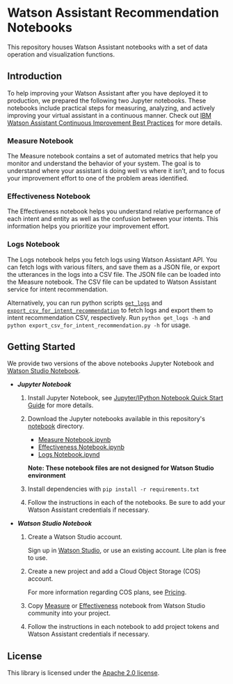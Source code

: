 # Watson Assistant Recommendation Notebooks

This repository houses Watson Assistant notebooks with a set of data operation and visualization functions.

## Introduction
To help improving your Watson Assistant after you have deployed it to production, we prepared the following two Jupyter notebooks. These notebooks include practical steps for measuring, analyzing, and actively improving your virtual assistant in a continuous manner. Check out [IBM Watson Assistant Continuous Improvement Best Practices](https://github.com/watson-developer-cloud/assistant-improve-recommendations-notebook/raw/master/notebook/IBM%20Watson%20Assistant%20Continuous%20Improvement%20Best%20Practices.pdf) for more details.

### Measure Notebook 
The Measure notebook contains a set of automated metrics that help you monitor and understand the behavior of your system. The goal is to understand where your assistant is doing well vs where it isn’t, and to focus your improvement effort to one of the problem areas identified. 

### Effectiveness Notebook 
The Effectiveness notebook helps you understand relative performance of each intent and entity as well as the confusion between your intents. This information helps you prioritize your improvement effort. 

### Logs Notebook
The Logs notebook helps you fetch logs using Watson Assistant API.  You can fetch logs with various filters, and save them as a JSON file, or export the utterances in the logs into a CSV file.  The JSON file can be loaded into the Measure notebook.  The CSV file can be updated to Watson Assistant service for intent recommendation.  

Alternatively, you can run python scripts [`get_logs`](https://github.com/watson-developer-cloud/assistant-improve-recommendations-notebook/blob/master/src/main/python/get_logs.py) and [`export_csv_for_intent_recommendation`](https://github.com/watson-developer-cloud/assistant-improve-recommendations-notebook/blob/master/src/main/python/export_csv_for_intent_recommendation.py) to fetch logs and export them to intent recommendation CSV, respectively.  Run `python get_logs -h` and `python export_csv_for_intent_recommendation.py -h` for usage.

## Getting Started

We provide two versions of the above notebooks Jupyter Notebook and [Watson Studio Notebook](https://dataplatform.cloud.ibm.com/docs/content/wsj/analyze-data/notebooks-parent.html).

- _**Jupyter Notebook**_

    1. Install Jupyter Notebook, see [Jupyter/IPython Notebook Quick Start Guide](https://jupyter-notebook-beginner-guide.readthedocs.io/en/latest/install.html) for more details.

    2. Download the Jupyter notebooks available in this repository's [notebook](https://github.com/watson-developer-cloud/assistant-improve-recommendations-notebook/tree/master/notebook) directory. 
    
       - [Measure Notebook.ipynb](https://github.com/watson-developer-cloud/assistant-improve-recommendations-notebook/blob/master/notebook/Measure%20Notebook.ipynb)
       - [Effectiveness Notebook.ipynb](https://github.com/watson-developer-cloud/assistant-improve-recommendations-notebook/blob/master/notebook/Effectiveness%20Notebook.ipynb)
       - [Logs Notebook.ipynd](https://github.com/watson-developer-cloud/assistant-improve-recommendations-notebook/blob/master/notebook/Logs%20Notebook.ipynb)
       
       __Note: These notebook files are not designed for Watson Studio environment__
       
    3. Install dependencies with `pip install -r requirements.txt`

    4. Follow the instructions in each of the notebooks. Be sure to add your Watson Assistant credentials if necessary.

- _**Watson Studio Notebook**_
    
    1. Create a Watson Studio account.
    
       Sign up in [Watson Studio](https://www.ibm.com/cloud/watson-studio), or use an existing account. Lite plan is free to use.

    2. Create a new project and add a Cloud Object Storage (COS) account.
    
       For more information regarding COS plans, see [Pricing](https://www.ibm.com/cloud-computing/bluemix/pricing-object-storage).

    3. Copy [Measure](https://dataplatform.cloud.ibm.com/exchange/public/entry/view/133dfc4cd1480bbe4eaa78d3f635e568) or  [Effectiveness](https://dataplatform.cloud.ibm.com/exchange/public/entry/view/133dfc4cd1480bbe4eaa78d3f636921c) notebook from Watson Studio community into your project.
    
    4. Follow the instructions in each notebook to add project tokens and Watson Assistant credentials if necessary.

## License

This library is licensed under the [Apache 2.0 license](http://www.apache.org/licenses/LICENSE-2.0).
